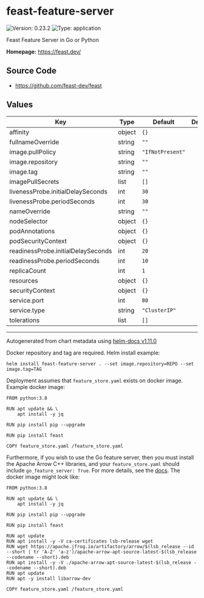 # feast-feature-server

![Version: 0.23.2](https://img.shields.io/badge/Version-0.23.2-informational?style=flat-square) ![Type: application](https://img.shields.io/badge/Type-application-informational?style=flat-square)

Feast Feature Server in Go or Python

**Homepage:** <https://feast.dev/>

## Source Code

* <https://github.com/feast-dev/feast>

## Values

| Key                                | Type   | Default          | Description |
| ---------------------------------- | ------ | ---------------- | ----------- |
| affinity                           | object | `{}`             |             |
| fullnameOverride                   | string | `""`             |             |
| image.pullPolicy                   | string | `"IfNotPresent"` |             |
| image.repository                   | string | `""`             |             |
| image.tag                          | string | `""`             |             |
| imagePullSecrets                   | list   | `[]`             |             |
| livenessProbe.initialDelaySeconds  | int    | `30`             |             |
| livenessProbe.periodSeconds        | int    | `30`             |             |
| nameOverride                       | string | `""`             |             |
| nodeSelector                       | object | `{}`             |             |
| podAnnotations                     | object | `{}`             |             |
| podSecurityContext                 | object | `{}`             |             |
| readinessProbe.initialDelaySeconds | int    | `20`             |             |
| readinessProbe.periodSeconds       | int    | `10`             |             |
| replicaCount                       | int    | `1`              |             |
| resources                          | object | `{}`             |             |
| securityContext                    | object | `{}`             |             |
| service.port                       | int    | `80`             |             |
| service.type                       | string | `"ClusterIP"`    |             |
| tolerations                        | list   | `[]`             |             |

----------------------------------------------
Autogenerated from chart metadata using [helm-docs v1.11.0](https://github.com/norwoodj/helm-docs/releases/v1.11.0)


Docker repository and tag are required. Helm install example:
```
helm install feast-feature-server . --set image.repository=REPO --set image.tag=TAG
```

Deployment assumes that `feature_store.yaml` exists on docker image. Example docker image:
```
FROM python:3.8

RUN apt update && \
    apt install -y jq

RUN pip install pip --upgrade

RUN pip install feast

COPY feature_store.yaml /feature_store.yaml
```

Furthermore, if you wish to use the Go feature server, then you must install the Apache Arrow C++ libraries, and your `feature_store.yaml` should include `go_feature_server: True`.
For more details, see the [docs](https://docs.feast.dev/reference/feature-servers/go-feature-server).
The docker image might look like:
```
FROM python:3.8

RUN apt update && \
    apt install -y jq

RUN pip install pip --upgrade

RUN pip install feast

RUN apt update
RUN apt install -y -V ca-certificates lsb-release wget
RUN wget https://apache.jfrog.io/artifactory/arrow/$(lsb_release --id --short | tr 'A-Z' 'a-z')/apache-arrow-apt-source-latest-$(lsb_release --codename --short).deb
RUN apt install -y -V ./apache-arrow-apt-source-latest-$(lsb_release --codename --short).deb
RUN apt update
RUN apt -y install libarrow-dev

COPY feature_store.yaml /feature_store.yaml
```